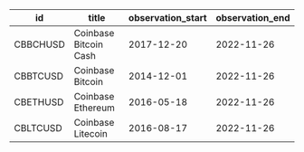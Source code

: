 | id       | title                 | observation_start   | observation_end   |
|----------|-----------------------|---------------------|-------------------|
| CBBCHUSD | Coinbase Bitcoin Cash | 2017-12-20          | 2022-11-26        |
| CBBTCUSD | Coinbase Bitcoin      | 2014-12-01          | 2022-11-26        |
| CBETHUSD | Coinbase Ethereum     | 2016-05-18          | 2022-11-26        |
| CBLTCUSD | Coinbase Litecoin     | 2016-08-17          | 2022-11-26        |